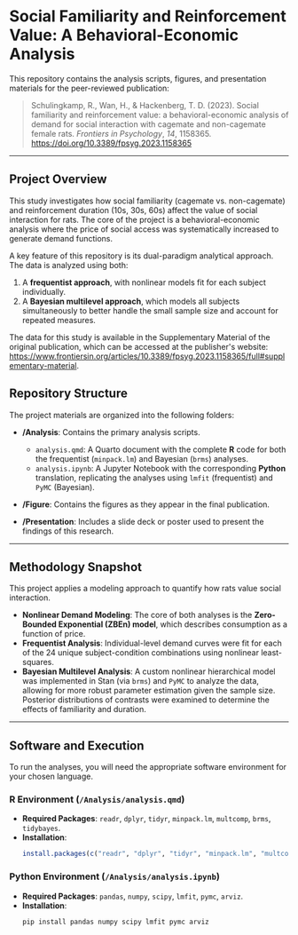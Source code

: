 # Social Familiarity and Reinforcement Value: A Behavioral-Economic Analysis

This repository contains the analysis scripts, figures, and presentation materials for the peer-reviewed publication:

> Schulingkamp, R., Wan, H., & Hackenberg, T. D. (2023). Social familiarity and reinforcement value: a behavioral-economic analysis of demand for social interaction with cagemate and non-cagemate female rats. *Frontiers in Psychology*, *14*, 1158365. https://doi.org/10.3389/fpsyg.2023.1158365

---

## Project Overview

This study investigates how social familiarity (cagemate vs. non-cagemate) and reinforcement duration (10s, 30s, 60s) affect the value of social interaction for rats. The core of the project is a behavioral-economic analysis where the price of social access was systematically increased to generate demand functions.

A key feature of this repository is its dual-paradigm analytical approach. The data is analyzed using both:
1.  A **frequentist approach**, with nonlinear models fit for each subject individually.
2.  A **Bayesian multilevel approach**, which models all subjects simultaneously to better handle the small sample size and account for repeated measures.

The data for this study is available in the Supplementary Material of the original publication, which can be accessed at the publisher's website: <https://www.frontiersin.org/articles/10.3389/fpsyg.2023.1158365/full#supplementary-material>.

## Repository Structure

The project materials are organized into the following folders:

* **/Analysis**: Contains the primary analysis scripts.
    * `analysis.qmd`: A Quarto document with the complete **R** code for both the frequentist (`minpack.lm`) and Bayesian (`brms`) analyses.
    * `analysis.ipynb`: A Jupyter Notebook with the corresponding **Python** translation, replicating the analyses using `lmfit` (frequentist) and `PyMC` (Bayesian).

* **/Figure**: Contains the figures as they appear in the final publication.

* **/Presentation**: Includes a slide deck or poster used to present the findings of this research.

---

## Methodology Snapshot

This project applies a modeling approach to quantify how rats value social interaction.

* **Nonlinear Demand Modeling**: The core of both analyses is the **Zero-Bounded Exponential (ZBEn) model**, which describes consumption as a function of price.
* **Frequentist Analysis**: Individual-level demand curves were fit for each of the 24 unique subject-condition combinations using nonlinear least-squares.
* **Bayesian Multilevel Analysis**: A custom nonlinear hierarchical model was implemented in Stan (via `brms`) and `PyMC` to analyze the data, allowing for more robust parameter estimation given the sample size. Posterior distributions of contrasts were examined to determine the effects of familiarity and duration.

---

## Software and Execution

To run the analyses, you will need the appropriate software environment for your chosen language.

### R Environment (`/Analysis/analysis.qmd`)

* **Required Packages**: `readr`, `dplyr`, `tidyr`, `minpack.lm`, `multcomp`, `brms`, `tidybayes`.
* **Installation**:
    ```R
    install.packages(c("readr", "dplyr", "tidyr", "minpack.lm", "multcomp", "brms", "tidybayes"))
    ```

### Python Environment (`/Analysis/analysis.ipynb`)

* **Required Packages**: `pandas`, `numpy`, `scipy`, `lmfit`, `pymc`, `arviz`.
* **Installation**:
    ```bash
    pip install pandas numpy scipy lmfit pymc arviz
    ```